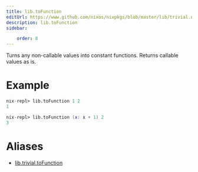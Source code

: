 ```yaml
---
title: lib.toFunction
editUrl: https://www.github.com/nixos/nixpkgs/blob/master/lib/trivial.nix#L617C5
description: lib.toFunction
sidebar:

    order: 8
---
```


Turns any non-callable values into constant functions.
Returns callable values as is.

# Example

```nix
nix-repl> lib.toFunction 1 2
1

nix-repl> lib.toFunction (x: x + 1) 2
3
```


# Aliases

- [lib.trivial.toFunction](/reference/libtrivial.toFunction)


